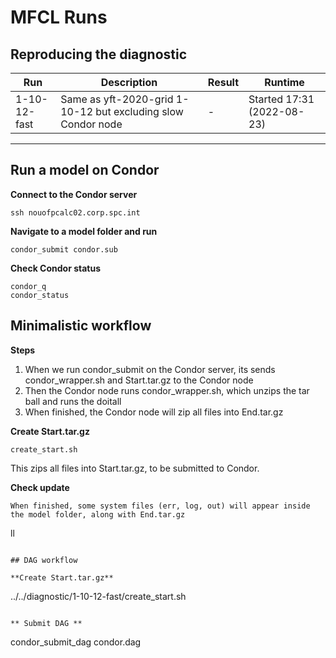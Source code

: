 # MFCL Runs

## Reproducing the diagnostic

Run          | Description                                                  | Result | Runtime
------------ | ------------------------------------------------------------ | ------ | --------------------------
1-10-12-fast | Same as yft-2020-grid 1-10-12 but excluding slow Condor node | -      | Started 17:31 (2022-08-23)

---

## Run a model on Condor

**Connect to the Condor server**
```
ssh nouofpcalc02.corp.spc.int
```

**Navigate to a model folder and run**
```
condor_submit condor.sub
```

**Check Condor status**
```
condor_q
condor_status
```

## Minimalistic workflow

**Steps**
1. When we run condor_submit on the Condor server, its sends condor_wrapper.sh and Start.tar.gz to the Condor node
2. Then the Condor node runs condor_wrapper.sh, which unzips the tar ball and runs the doitall
3. When finished, the Condor node will zip all files into End.tar.gz

**Create Start.tar.gz**
```
create_start.sh
```
This zips all files into Start.tar.gz, to be submitted to Condor.

**Check update**
```
When finished, some system files (err, log, out) will appear inside the model folder, along with End.tar.gz
```
ll
```

## DAG workflow

**Create Start.tar.gz**
```
../../diagnostic/1-10-12-fast/create_start.sh
```

** Submit DAG **
```
condor_submit_dag condor.dag
```
